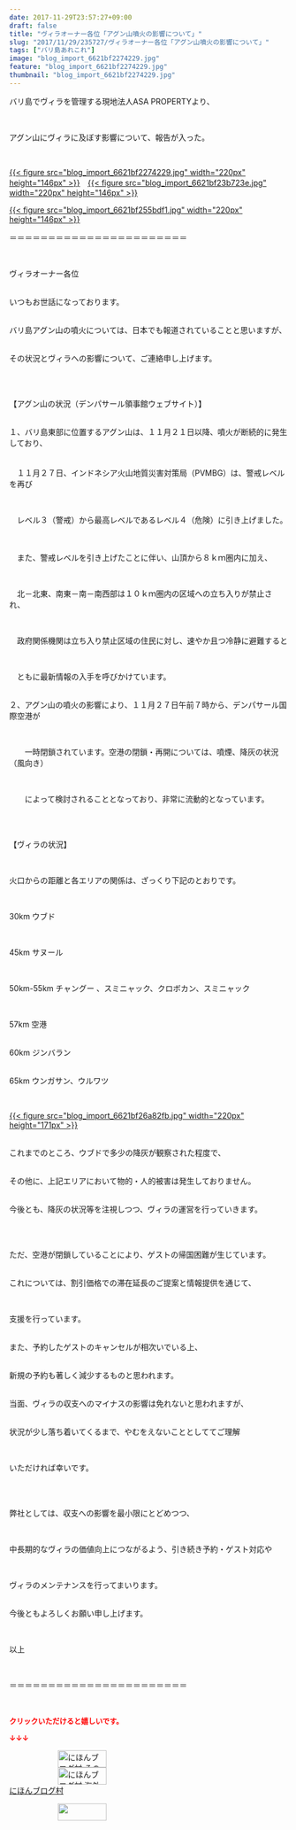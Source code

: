 ```yaml
---
date: 2017-11-29T23:57:27+09:00
draft: false
title: "ヴィラオーナー各位「アグン山噴火の影響について」"
slug: "2017/11/29/235727/ヴィラオーナー各位「アグン山噴火の影響について」"
tags: ["バリ島あれこれ"]
image: "blog_import_6621bf2274229.jpg"
feature: "blog_import_6621bf2274229.jpg"
thumbnail: "blog_import_6621bf2274229.jpg"
---
```

<p>バリ島でヴィラを管理する現地法人ASA PROPERTYより、</p><p> </p><p>アグン山にヴィラに及ぼす影響について、報告が入った。</p><p> </p><p><a href="blog_import_6621bf2274229.jpg">{{< figure src="blog_import_6621bf2274229.jpg" width="220px" height="146px" >}}</a>　<a href="blog_import_6621bf23b723e.jpg">{{< figure src="blog_import_6621bf23b723e.jpg" width="220px" height="146px" >}}</a></p><p><a href="blog_import_6621bf255bdf1.jpg">{{< figure src="blog_import_6621bf255bdf1.jpg" width="220px" height="146px" >}}</a></p><p>＝＝＝＝＝＝＝＝＝＝＝＝＝＝＝＝＝＝＝＝＝＝＝</p><p> </p><p>ヴィラオーナー各位</p><p><br/>いつもお世話になっております。</p><p><br/>バリ島アグン山の噴火については、日本でも報道されていることと思いますが、</p><p><br/>その状況とヴィラへの影響について、ご連絡申し上げます。</p><p> </p><p><br/>【アグン山の状況（デンパサール領事館ウェブサイト）】</p><p><br/>１、バリ島東部に位置するアグン山は、１１月２１日以降、噴火が断続的に発生しており、<br/>　</p><p>　１１月２７日、インドネシア火山地質災害対策局（PVMBG）は、警戒レベルを再び</p><p> </p><p>　レベル３（警戒）から最高レベルであるレベル４（危険）に引き上げました。</p><p>　</p><p>　また、警戒レベルを引き上げたことに伴い、山頂から８ｋｍ圏内に加え、</p><p> </p><p>　北－北東、南東－南－南西部は１０ｋｍ圏内の区域への立ち入りが禁止され、</p><p> </p><p>　政府関係機関は立ち入り禁止区域の住民に対し、速やか且つ冷静に避難すると</p><p> </p><p>　ともに最新情報の入手を呼びかけています。</p><p><br/>２、アグン山の噴火の影響により、１１月２７日午前７時から、デンパサール国際空港が</p><p> </p><p>　　一時閉鎖されています。空港の閉鎖・再開については、噴煙、降灰の状況（風向き）</p><p> </p><p>　　によって検討されることとなっており、非常に流動的となっています。</p><p> </p><p><br/>【ヴィラの状況】</p><p> </p><p>火口からの距離と各エリアの関係は、ざっくり下記のとおりです。</p><p> </p><p>30km ウブド　</p><p> </p><p>45km サヌール</p><p> </p><p>50km-55km チャングー 、スミニャック、クロボカン、スミニャック</p><p> </p><p>57km 空港</p><p><br/>60km ジンバラン</p><p><br/>65km ウンガサン、ウルワツ</p><p> </p><p><a href="blog_import_6621bf26a82fb.jpg">{{< figure src="blog_import_6621bf26a82fb.jpg" width="220px" height="171px" >}}</a></p><p><br/>これまでのところ、ウブドで多少の降灰が観察された程度で、</p><p><br/>その他に、上記エリアにおいて物的・人的被害は発生しておりません。</p><p><br/>今後とも、降灰の状況等を注視しつつ、ヴィラの運営を行っていきます。</p><p> </p><p><br/>ただ、空港が閉鎖していることにより、ゲストの帰国困難が生じています。</p><p><br/>これについては、割引価格での滞在延長のご提案と情報提供を通じて、</p><p> </p><p>支援を行っています。</p><p><br/>また、予約したゲストのキャンセルが相次いでいる上、</p><p><br/>新規の予約も著しく減少するものと思われます。</p><p><br/>当面、ヴィラの収支へのマイナスの影響は免れないと思われますが、</p><p><br/>状況が少し落ち着いてくるまで、やむをえないこととしててご理解</p><p> </p><p>いただければ幸いです。</p><p> </p><p><br/>弊社としては、収支への影響を最小限にとどめつつ、</p><p> </p><p>中長期的なヴィラの価値向上につながるよう、引き続き予約・ゲスト対応や</p><p> </p><p>ヴィラのメンテナンスを行ってまいります。</p><p><br/>今後ともよろしくお願い申し上げます。</p><p> </p><p>以上</p><p> </p><p>＝＝＝＝＝＝＝＝＝＝＝＝＝＝＝＝＝＝＝＝＝＝＝</p><p> </p><p><font color="#ff0000" size="2"><strong>クリックいただけると嬉しいです。</strong></font></p><p><font color="#ff0000" size="2"><strong>↓↓↓</strong></font></p><p><a href="ranking.html?p_cid=01260127" id="&amp;blogmura_banner" target="_blank"><img alt="にほんブログ村 その他生活ブログ 不動産投資へ" border="0" height="31" src="data:image/svg+xml;charset=utf-8,%3Csvg%20xmlns%3D%22http%3A%2F%2Fwww.w3.org%2F2000%2Fsvg%22%20title%3D%22Placeholder%20for%20Images%22%20role%3D%22presentation%22%20viewBox%3D%220%200%2088%2031%22%20%2F%3E" width="88" data-src="https://img-proxy.blog-video.jp/images?url=http%3A%2F%2Flife.blogmura.com%2Fhudousantoushi%2Fimg%2Fhudousantoushi88_31.gif" style="aspect-ratio: auto 88 / 31;"/><noscript><img alt="にほんブログ村 その他生活ブログ 不動産投資へ" border="0" height="31" src="https://img-proxy.blog-video.jp/images?url=http%3A%2F%2Flife.blogmura.com%2Fhudousantoushi%2Fimg%2Fhudousantoushi88_31.gif" width="88"></noscript></a><br/><a href="ranking.html?p_cid=01260127" target="_blank"><img alt="にほんブログ村 海外生活ブログ バリ島情報へ" border="0" height="31" src="data:image/svg+xml;charset=utf-8,%3Csvg%20xmlns%3D%22http%3A%2F%2Fwww.w3.org%2F2000%2Fsvg%22%20title%3D%22Placeholder%20for%20Images%22%20role%3D%22presentation%22%20viewBox%3D%220%200%2088%2031%22%20%2F%3E" width="88" data-src="https://img-proxy.blog-video.jp/images?url=http%3A%2F%2Foverseas.blogmura.com%2Fbali%2Fimg%2Fbali88_31.gif" style="aspect-ratio: auto 88 / 31;"/><noscript><img alt="にほんブログ村 海外生活ブログ バリ島情報へ" border="0" height="31" src="https://img-proxy.blog-video.jp/images?url=http%3A%2F%2Foverseas.blogmura.com%2Fbali%2Fimg%2Fbali88_31.gif" width="88"></noscript></a><br/><a href="ranking.html?p_cid=01260127" target="_blank">にほんブログ村</a></p><p><a href="link.php?1804582" title="人気ブログランキングへ"><img border="0" height="31" src="data:image/svg+xml;charset=utf-8,%3Csvg%20xmlns%3D%22http%3A%2F%2Fwww.w3.org%2F2000%2Fsvg%22%20title%3D%22Placeholder%20for%20Images%22%20role%3D%22presentation%22%20viewBox%3D%220%200%2088%2031%22%20%2F%3E" width="88" data-src="https://blog.with2.net/img/banner/banner_22.gif" style="aspect-ratio: auto 88 / 31;"/><noscript><img border="0" height="31" src="https://blog.with2.net/img/banner/banner_22.gif" width="88"></noscript></a></p>

